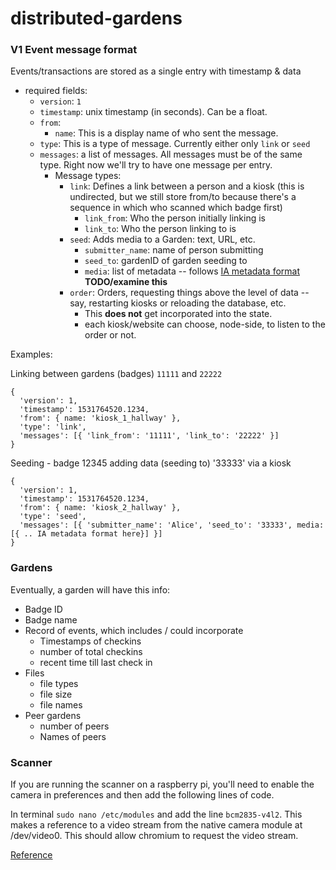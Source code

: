 # distributed-gardens



### V1 Event message format

Events/transactions are stored as a single entry with timestamp & data

- required fields:
  - `version`: `1`
  - `timestamp`: unix timestamp (in seconds). Can be a float.
  - `from`: 
    - `name`: This is a display name of who sent the message. 
  - `type`: This is a type of message. Currently either only `link` or `seed`
  - `messages`: a list of messages. All messages must be of the same type. Right now we'll try to have one message per entry.
    - Message types:
      - `link`: Defines a link between a person and a kiosk (this is undirected, but we still store from/to because there's a sequence in which who scanned which badge first)
        - `link_from`: Who the person initially linking is 
        - `link_to`: Who the person linking to is
      - `seed`: Adds media to a Garden: text, URL, etc.
        - `submitter_name`: name of person submitting
        - `seed_to`: gardenID of garden seeding to
        - `media`: list of metadata -- follows [IA metadata format](https://internetarchive.readthedocs.io/en/latest/metadata.html) **TODO/examine this**
      - `order`: Orders, requesting things above the level of data -- say, restarting kiosks or reloading the database, etc. 
        - This **does not** get incorporated into the state.
        - each kiosk/website can choose, node-side, to listen to the order or not.
      

Examples:

Linking between gardens (badges) `11111` and `22222`
```
{
  'version': 1,
  'timestamp': 1531764520.1234,
  'from': { name: 'kiosk_1_hallway' },
  'type': 'link',
  'messages': [{ 'link_from': '11111', 'link_to': '22222' }]
}
```

Seeding - badge 12345 adding data (seeding to) '33333' via a kiosk
```
{
  'version': 1,
  'timestamp': 1531764520.1234,
  'from': { name: 'kiosk_2_hallway' },
  'type': 'seed', 
  'messages': [{ 'submitter_name': 'Alice', 'seed_to': '33333', media: [{ .. IA metadata format here}] }]
}
```


### Gardens

Eventually, a garden will have this info:
- Badge ID 
- Badge name
- Record of events, which includes / could incorporate
  - Timestamps of checkins
  - number of total checkins
  - recent time till last check in
- Files 
  - file types
  - file size
  - file names
- Peer gardens
  - number of peers
  - Names of peers
  
### Scanner

If you are running the scanner on a raspberry pi, you'll need to enable the camera in preferences and then add the following lines of code.

In terminal `sudo nano /etc/modules` and add the line `bcm2835-v4l2`. This makes a reference to a video stream from the native camera module at /dev/video0. This should allow chromium to request the video stream.

[Reference](https://www.raspberrypi.org/forums/viewtopic.php?t=194311)
